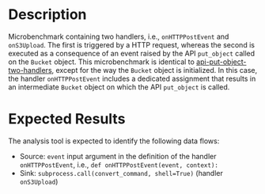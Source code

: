 # Description
Microbenchmark containing two handlers, i.e., `onHTTPPostEvent` and `onS3Upload`. The first is triggered by a HTTP request, whereas the second is executed as a consequence of an event raised by the API `put_object` called on the `Bucket` object. This microbenchmark is identical to [api-put-object-two-handlers](../api-put-object-two-handlers), except for the way the `Bucket` object is initialized. In this case, the handler `onHTTPPostEvent` includes a dedicated assignment that results in an intermediate `Bucket` object on which the API `put_object` is called.

# Expected Results
The analysis tool is expected to identify the following data flows:

* Source: `event` input argument in the definition of the handler `onHTTPPostEvent`, i.e., `def onHTTPPostEvent(event, context):`
* Sink: `subprocess.call(convert_command, shell=True)` (handler `onS3Upload`)
